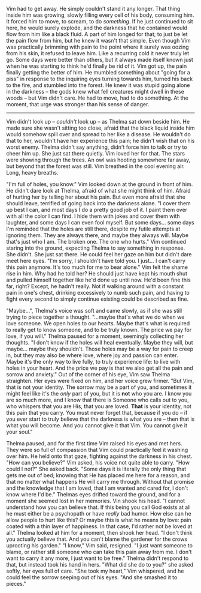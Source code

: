 Vim had to get away. He simply couldn't stand it any longer. That thing inside him was growing, slowly filling every cell of his body, consuming him. It forced him to move, to scream, to do *something*. If he just continued to sit here, he would surely explode, and the darkness that he contained would flow from him like a black fluid. 
A part of him longed for that; to just be let the pain flow from him, but he knew it wasn't that simple. Even though Vim was practically brimming with pain to the point where it surely was oozing from his skin, it refused to leave him. Like a recurring cold it never truly let go. Some days were better than others, but it always made itself known just when he was starting to think he'd finally be rid of it. 
Vim got up, the pain finally getting the better of him. He mumbled something about "going for a piss" in response to the inquiring eyes turning towards him, turned his back to the fire, and stumbled into the forest.
He knew it was stupid going alone in the darkness – the gods knew what fell creatures might dwell in these woods – but Vim didn't care. He had to move, had to do something. At the moment, that urge was stronger than his sense of danger.

---

Vim didn't look up – *couldn't* look up – as Thelma sat down beside him. He made sure she wasn't sitting too close, afraid that the black liquid inside him would somehow spill over and spread to her like a disease. He wouldn't do that to her, wouldn't have her experience this pain; he didn't wish that on his worst enemy.
Thelma didn't say anything, didn't force him to talk or try to cheer him up. She just sat there quietly. Vim loved her for that.
The stars were showing through the trees. An owl was hooting somewhere far away, but beyond that the forest was still. Vim breathed in the cool evening air. Long, heavy breaths.

"I'm full of holes, you know."
Vim looked down at the ground in front of him. He didn't dare look at Thelma, afraid of what she might think of him. Afraid of hurting her by telling her about his pain. But even more afraid that she should leave, terrified of going back into the darkness alone.
"I cover them up best I can, and most days I do a pretty good job of it. I paint them over with all the color I can find. I hide them with jokes and cover them with laughter, and some days I can even fool myself. But some days... some days I'm reminded that the holes are still there, despite my futile attempts at ignoring them. They are always there, and maybe they always will. Maybe that's just who I am. The broken one. The one who hurts."
Vim continued staring into the ground, expecting Thelma to say something in response. She didn't. She just sat there. He could feel her gaze on him but didn't dare meet here eyes.
"I'm sorry, I shouldn't have told you. I just... I can't carry this pain anymore. It's too much for me to bear alone."
Vim felt the shame rise in him. Why had he told her? He should just have kept his mouth shut and pulled himself together like he'd done up until now. He'd been fine this far, right? Except, he hadn't really. Not if walking around with a constant pain in one's chest, drinking excessively to numb such pain, and having to fight every second to simply continue existing could be described as fine.

"Maybe...", Thelma's voice was soft and came slowly, as if she was still trying to piece together a thought.
"...maybe that's what we do when we love someone. We open holes to our hearts. Maybe that's what is required to really get to know someone, and to be truly known. The price we pay for love, if you will." Thelma paused for a moment, seemingly collecting her thoughts.
"I don't know if the holes will heal eventually. Maybe they will, but maybe... maybe they shouldn't. Those holes may be a way for pain to creep in, but they may also be where love, where joy and passion can enter. Maybe it's the only way to live fully, to truly experience life: to live with holes in your heart. And the price we pay is that we also get all the pain and sorrow and anxiety." 
Out of the corner of his eye, Vim saw Thelma straighten. Her eyes were fixed on him, and her voice grew firmer.
"But Vim, that is not your identity. The sorrow may be a part of you, and sometimes it might feel like it's the *only* part of you, but it is **not** who you are. I know you are so much more, and I know that there is Someone who calls out to you, who whispers that you are His, that you are loved. **That** is your identity, not this pain that you carry. You must never forget that, because if you do – if you ever start to truly believe that the darkness is what you are – then that is what you will become. And you cannot give it that Vim. You cannot give it your soul."

Thelma paused, and for the first time Vim raised his eyes and met hers. They were so full of compassion that Vim could practically feel it washing over him. He held onto that gaze, fighting against the darkness in his chest.
"How can you believe?" Vim asked, his voice not quite able to carry.
"How could I not?" She asked back. "Some days it is literally the only thing that gets me out of bed; knowing that He has placed me here for a reason, and that no matter what happens He will carry me through. Without that promise and the knowledge that I am loved, that I am wanted and cared for, I don't know where I'd be." Thelmas eyes drifted toward the ground, and for a moment she seemed lost in her memories. Vin shook his head.
"I cannot understand how you can believe that. If this being you call God exists at all he must either be a psychopath or have *really* bad humor. How else can he allow people to hurt like this? Or maybe this is what he means by love: pain coated with a thin layer of happiness. In that case, I'd rather not be loved at all."
Thelma looked at him for a moment, then shook her head. 
"I don't think you actually believe that. And you can't blame the gardener for the crows uprooting his garden."
"I know," Vim said, resigned. "I just want someone to blame, or rather still someone who can take this pain away from me. I don't want to carry it any more, I just want to be free."
Thelma didn't respond to that, but instead took his hand in hers.
"What did she do to you?" she asked softly, her eyes full of care.
"She took my heart," Vim whispered, and he could feel the sorrow seeping out of his eyes.
"And she smashed it to pieces."